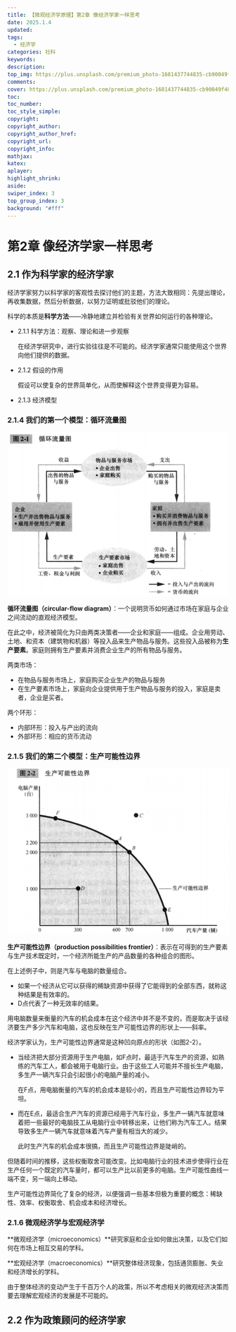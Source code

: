 ```yaml
---
title: 【微观经济学原理】第2章 像经济学家一样思考
date: 2025.1.4
updated:
tags:
  - 经济学
categories: 社科
keywords:
description:
top_img: https://plus.unsplash.com/premium_photo-1681437744835-cb90049f4898?q=80&w=2670&auto=format&fit=crop&ixlib=rb-4.0.3&ixid=M3wxMjA3fDB8MHxwaG90by1wYWdlfHx8fGVufDB8fHx8fA%3D%3D
comments:
cover: https://plus.unsplash.com/premium_photo-1681437744835-cb90049f4898?q=80&w=2670&auto=format&fit=crop&ixlib=rb-4.0.3&ixid=M3wxMjA3fDB8MHxwaG90by1wYWdlfHx8fGVufDB8fHx8fA%3D%3D
toc:
toc_number:
toc_style_simple:
copyright:
copyright_author:
copyright_author_href:
copyright_url:
copyright_info:
mathjax:
katex:
aplayer:
highlight_shrink:
aside:
swiper_index: 3
top_group_index: 3
background: "#fff"
---
```


# 第2章 像经济学家一样思考

## 2.1 作为科学家的经济学家

经济学家努力以科学家的客观性去探讨他们的主题，方法大致相同：先提出理论，再收集数据，然后分析数据，以努力证明或批驳他们的理论。

科学的本质是**科学方法**——冷静地建立并检验有关世界如何运行的各种理论。

- 2.1.1 科学方法：观察、理论和进一步观察

  在经济学研究中，进行实验往往是不可能的。经济学家通常只能使用这个世界向他们提供的数据。

- 2.1.2 假设的作用

  假设可以使复杂的世界简单化，从而使解释这个世界变得更为容易。

- 2.1.3 经济模型

### 2.1.4 我们的第一个模型：循环流量图

![image-20250103222746759](第2章-像经济学家一样思考/image-20250103222746759.png)

**循环流量图（circular-flow diagram）**：一个说明货币如何通过市场在家庭与企业之间流动的直观经济模型。

在此之中，经济被简化为只由两类决策者——企业和家庭——组成。企业用劳动、土地、和资本（建筑物和机器）等投入品来生产物品与服务。这些投入品被称为**生产要素**。家庭则拥有生产要素并消费企业生产的所有物品与服务。

两类市场：

- 在物品与服务市场上，家庭购买企业生产的物品与服务
- 在生产要素市场上，家庭向企业提供用于生产物品与服务的投入，家庭是卖者，企业是买者。

两个环形：

- 内部环形：投入与产出的流向
- 外部环形：相应的货币流动

### 2.1.5 我们的第二个模型：生产可能性边界

![image-20250103223503549](第2章-像经济学家一样思考/image-20250103223503549.png)

**生产可能性边界（production possibilities frontier）**：表示在可得到的生产要素与生产技术既定时，一个经济所能生产的产品数量的各种组合的图形。

在上述例子中，则是汽车与电脑的数量组合。

- 如果一个经济从它可以获得的稀缺资源中获得了它能得到的全部东西，就称这种结果是有效率的。
- D点代表了一种无效率的结果。

用电脑数量来衡量的汽车的机会成本在这个经济中并不是不变的，而是取决于该经济要生产多少汽车和电脑，这也反映在生产可能性边界的形状上——斜率。

经济学家认为，生产可能性边界通常是这种凹向原点的形状（如图2-2）。

- 当经济把大部分资源用于生产电脑，如F点时，最适于汽车生产的资源，如熟练的汽车工人，都会被用于电脑行业。由于这些工人可能并不擅长生产电脑，多生产一辆汽车只会引起很小的电脑产量的减小。

  在F点，用电脑衡量的汽车的机会成本是较小的，而且生产可能性边界较为平坦。

- 而在E点，最适合生产汽车的资源已经用于汽车行业，多生产一辆汽车就意味着把一些最好的电脑技工从电脑行业中转移出来，让他们称为汽车工人。结果导致多生产一辆汽车就意味着汽车产量有相当大的减少。

  此时生产汽车的机会成本很搞，而且生产可能性边界是陡峭的。

但随着时间的推移，这些权衡取舍可能改变。比如电脑行业的技术进步使得行业在生产任何一个既定的汽车量时，都可以生产比以前更多的电脑。生产可能性曲线一端不变，另一端向上移动。

生产可能性边界简化了复杂的经济，以便强调一些基本但极为重要的概念：稀缺性、效率、权衡取舍、机会成本和经济增长。

### 2.1.6 微观经济学与宏观经济学

**微观经济学（microeconomics）**研究家庭和企业如何做出决策，以及它们如何在市场上相互交易的学科。

**宏观经济学（macroeconomics）**研究整体经济现象，包括通货膨胀、失业和经济增长的学科。

由于整体经济的变动产生于千百万个人的政策，所以不考虑相关的微观经济决策而要去理解宏观经济的发展是不可能的。

## 2.2 作为政策顾问的经济学家

